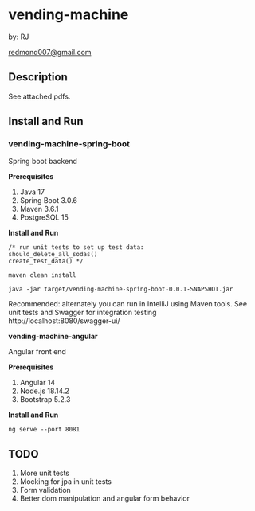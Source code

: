 # vending-machine

by: RJ

redmond007@gmail.com

## Description ##

See attached pdfs.

## Install and Run ##

### vending-machine-spring-boot ###

Spring boot backend

**Prerequisites**

<ol>
  <li>Java 17</li>
  <li>Spring Boot 3.0.6</li>
  <li>Maven 3.6.1</li>
  <li>PostgreSQL 15</li>
</ol>

**Install and Run**

    
    /* run unit tests to set up test data:
    should_delete_all_sodas()
    create_test_data() */

    maven clean install

    java -jar target/vending-machine-spring-boot-0.0.1-SNAPSHOT.jar

Recommended: alternately you can run in IntelliJ using Maven tools.  See unit tests and Swagger for integration testing 
http://localhost:8080/swagger-ui/

**vending-machine-angular**

Angular front end

**Prerequisites**

<ol>
  <li>Angular 14</li>
  <li>Node.js 18.14.2</li>
  <li>Bootstrap 5.2.3</li>
</ol>

**Install and Run**

    ng serve --port 8081

## TODO ##

<ol>
  <li>More unit tests</li>
  <li>Mocking for jpa in unit tests</li>
  <li>Form validation</li>
  <li>Better dom manipulation and angular form behavior</li>
</ol>